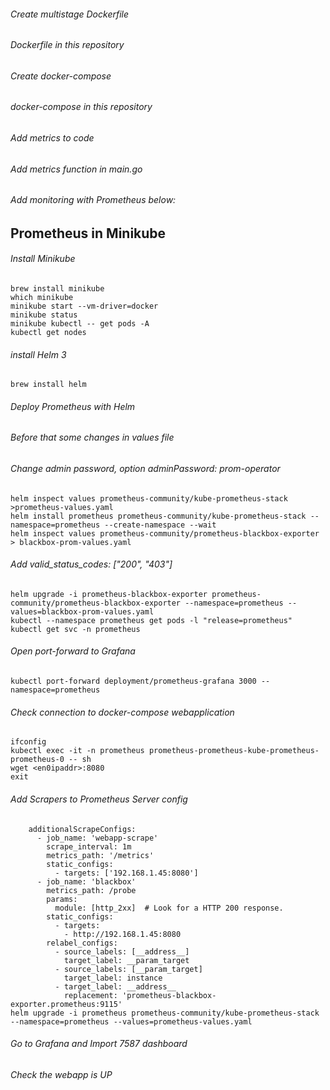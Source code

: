 ###### Create multistage Dockerfile
###### Dockerfile in this repository
###### Create docker-compose
###### docker-compose in this repository
###### Add metrics to code
###### Add metrics function in main.go
###### Add monitoring with Prometheus below:
## Prometheus in Minikube
###### Install Minikube
```
brew install minikube
which minikube
minikube start --vm-driver=docker
minikube status
minikube kubectl -- get pods -A
kubectl get nodes
```
###### install Helm 3
```
brew install helm
```
###### Deploy Prometheus with Helm
###### Before that some changes in values file
###### Change admin password, option adminPassword: prom-operator
```
helm inspect values prometheus-community/kube-prometheus-stack >prometheus-values.yaml
helm install prometheus prometheus-community/kube-prometheus-stack --namespace=prometheus --create-namespace --wait
helm inspect values prometheus-community/prometheus-blackbox-exporter > blackbox-prom-values.yaml 
```
###### Add valid_status_codes: ["200", "403"]
```
helm upgrade -i prometheus-blackbox-exporter prometheus-community/prometheus-blackbox-exporter --namespace=prometheus --values=blackbox-prom-values.yaml 
kubectl --namespace prometheus get pods -l "release=prometheus"
kubectl get svc -n prometheus
```
###### Open port-forward to Grafana
```
kubectl port-forward deployment/prometheus-grafana 3000 --namespace=prometheus
```
###### Check connection to docker-compose webapplication
```
ifconfig
kubectl exec -it -n prometheus prometheus-prometheus-kube-prometheus-prometheus-0 -- sh
wget <en0ipaddr>:8080
exit
```
###### Add Scrapers to Prometheus Server config
```
    additionalScrapeConfigs:
      - job_name: 'webapp-scrape'
        scrape_interval: 1m
        metrics_path: '/metrics'
        static_configs:
          - targets: ['192.168.1.45:8080']
      - job_name: 'blackbox'
        metrics_path: /probe
        params:
          module: [http_2xx]  # Look for a HTTP 200 response.
        static_configs:
          - targets:
            - http://192.168.1.45:8080
        relabel_configs:
          - source_labels: [__address__]
            target_label: __param_target
          - source_labels: [__param_target]
            target_label: instance
          - target_label: __address__
            replacement: 'prometheus-blackbox-exporter.prometheus:9115' 
helm upgrade -i prometheus prometheus-community/kube-prometheus-stack --namespace=prometheus --values=prometheus-values.yaml
```
###### Go to Grafana and Import 7587 dashboard
###### Check the webapp is UP